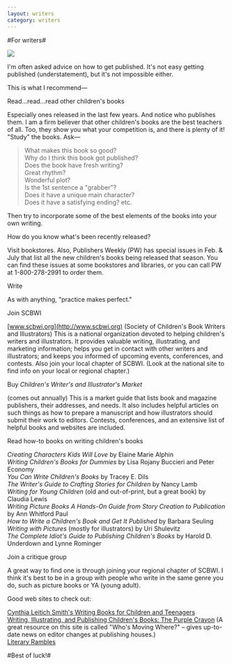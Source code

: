 ```yaml
---
layout: writers
category: writers
---
```


#For writers#

<img src="http://localhost:4000/rhondagowlergreene.com/img/writers_typing.jpg">

I'm often asked advice on how to get published. It's not easy getting published (understatement), but it's not impossible either.

This is what I recommend—

<p class="h4">Read…read…read other children's books</p>

Especially ones released in the last few years. And notice who publishes them. I am a firm believer that other children's books are the best teachers of all. Too, they show you what your competition is, and there is plenty of it! "Study" the books. Ask—

> What makes this book so good?  
> Why do I think this book got published?  
> Does the book have fresh writing?  
> Great rhythm?  
> Wonderful plot?  
> Is the 1st sentence a "grabber"?  
> Does it have a unique main character?  
> Does it have a satisfying ending? etc.

Then try to incorporate some of the best elements of the books into your own writing.

How do you know what's been recently released?

Visit bookstores. Also, Publishers Weekly (PW) has special issues in Feb. & July that list all the new children's books being released that season. You can find these issues at some bookstores and libraries, or you can call PW at 1-800-278-2991 to order them.

<p class="h4">Write</p>

As with anything, "practice makes perfect."

<p class="h4">Join SCBWI</p>

[www.scbwi.org](http://www.scbwi.org) (Society of Children's Book Writers and Illustrators) This is a national organization devoted to helping children's writers and illustrators. It provides valuable writing, illustrating, and marketing information; helps you get in contact with other writers and illustrators; and keeps you informed of upcoming events, conferences, and contests. Also join your local chapter of SCBWI. (Look at the national site to find info on your local or regional chapter.)

<p class="h4">Buy <i>Children's Writer's and Illustrator's Market</i></p>

(comes out annually) This is a market guide that lists book and magazine publishers, their addresses, and needs. It also includes helpful articles on such things as how to prepare a manuscript and how illustrators should submit their work to editors. Contests, conferences, and an extensive list of helpful books and websites are included.

<p class="h4">Read how-to books on writing children's books</p>

<div id="goodbooks"><p>

<i>Creating Characters Kids Will Love</i> by Elaine Marie Alphin <br />
<i>Writing Children's Books for Dummies</i> by Lisa Rojany Buccieri and Peter Economy <br />
<i>You Can Write Children's Books</i> by Tracey E. Dils <br />
<i>The Writer's Guide to Crafting Stories for Children</i> by Nancy Lamb <br />
<i>Writing for Young Children</i> (old and out-of-print, but a great book) by Claudia Lewis <br />
<i>Writing Picture Books A Hands-On Guide from Story Creation to Publication</i> by Ann Whitford Paul <br />
<i>How to Write a Children's Book and Get It Published</i> by Barbara Seuling <br />
<i>Writing with Pictures</i> (mostly for illustrators) by Uri Shulevitz <br />
<i>The Complete Idiot's Guide to Publishing Children's Books</i> by Harold D. Underdown and Lynne Rominger

</p></div>

<p class="h4">Join a critique group</p>

A great way to find one is through joining your regional chapter of SCBWI. I think it's best to be in a group with people who write in the same genre you do, such as picture books or YA (young adult).

<p class="h4">Good web sites to check out:</p>

[Cynthia Leitich Smith's Writing Books for Children and Teenagers](http://www.cynthialeitichsmith.com/for_writers/writing_for_kids/writingforkids.html)  
[Writing, Illustrating, and Publishing Children's Books: The Purple Crayon](http://www.underdown.org) (A great resource on this site is called "Who's Moving Where?" – gives up-to-date news on editor changes at publishing houses.)  
[Literary Rambles](http://www.literaryrambles.com)

#Best of luck!#